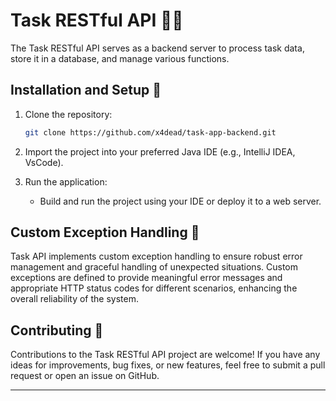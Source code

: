 # Task RESTful API 🚗💨

The Task RESTful API serves as a backend server to process task data, store it in a database, and manage various functions.

## Installation and Setup 🚀

1. Clone the repository:

   ```bash
   git clone https://github.com/x4dead/task-app-backend.git

   ```

2. Import the project into your preferred Java IDE (e.g., IntelliJ IDEA, VsCode).

3. Run the application:

   - Build and run the project using your IDE or deploy it to a web server.

## Custom Exception Handling 🚨

Task API implements custom exception handling to ensure robust error management and graceful handling of unexpected situations. Custom exceptions are defined to provide meaningful error messages and appropriate HTTP status codes for different scenarios, enhancing the overall reliability of the system.

## Contributing 🤝

Contributions to the Task RESTful API project are welcome! If you have any ideas for improvements, bug fixes, or new features, feel free to submit a pull request or open an issue on GitHub.

---

